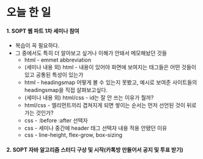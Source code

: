 # 오늘 한 일

#### 1. SOPT 웹 파트 1차 세미나 참여
- 복습이 꼭 필요하다.
- 그 중에서도 특히 더 알아보고 싶거나 이해가 안돼서 메모해놨던 것들
  - html - emmet abbreviation 
  - (세미나 내용 외) html - 내용이 있어야 화면에 보여지는 태그들은 어떤 것들이 있고 공통된 특성이 있는가
  - html - headingsmap 어떻게 볼 수 있는지 못봤고, 예시로 보여준 사이트들의 headingsmap을 직접 살펴보고싶다.
  - (세미나 내용 외) html/css - id는 잘 안 쓰는 이유가 뭘까?
  - html/css - 엘리먼트끼리 겹쳐지게 되면 쌓이는 순서는 먼저 선언된 것이 뒤로 가는 것인가?
  - css - :before :after 선택자
  - css - 세미나 중간에 header 태그 선택자 내용 적용 안됐던 이유
  - css - line-height, flex-grow, box-sizing
#### 2. SOPT 자바 알고리즘 스터디 구상 및 시작(카톡방 만들어서 공지 및 투표 받기)
